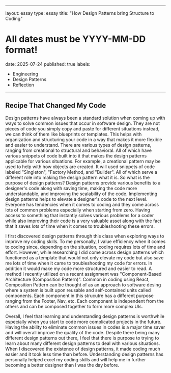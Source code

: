 
---
layout: essay
type: essay
title: "How Design Patterns bring Structure to Coding"
# All dates must be YYYY-MM-DD format!
date: 2025-07-24
published: true
labels:
  - Engineering
  - Design Patterns
  - Reflection
---
## Recipe That Changed My Code
Design patterns have always been a standard solution when coming up with ways to solve common issues that occur in software design. They are not pieces of code you simply copy and paste for different situations instead, we can think of them like blueprints or templates. This helps with organization and structuring your code in a way that makes it more flexible and easier to understand. There are various types of design patterns, ranging from creational to structural and behavioral. All of which have various snippets of code built into it that makes the design patterns applicable for various situations. For example, a creational pattern may be used to help with how objects are created. It will used snippets of code labeled "Singleton", "Factory Method, and "Builder". All of which serve a different role into making the design pattern what it is. So what is the purpose of design patterns? Design patterns provide various benefits to a designer's code along with saving time, making the code more understandable, and improving the scalability of the code. Implementing design patterns helps to elevate a designer's code to the next level. Everyone has tendencies when it comes to coding and they come across lots of common problems especially when starting from zero. Having access to something that instantly solves various problems for a coder while also improving their code is a very valuable asset along with the fact that it saves lots of time when it comes to troubleshooting these errors. 

I first discovered design patterns through this class when exploring ways to improve my coding skills. To me personally, I value efficiency when it comes to coding since, depending on the situation, coding requires lots of time and effort. However, while researching I did come across design patterns which functioned as a template that would not only elevate my code but also save me lots of time when it came to troubleshooting my code for errors. In addition it would make my code more structured and easier to read. A method I recently utilized on a recent assignment was "Component-Based Architecture (Composition Pattern)". Common in coding using React, Composition Pattern can be thought of as an approach to software desing where a system is built upon reusable and self-contained units called components. Each component in this strucutre has a different purpose ranging from the Footer, Nav, etc. Each component is independent from the others and can be composed together to form more complex UIs. 

Overall, I feel that learning and understanding design patterns is worthwhile especially when you start to code more complicated projects in the future. Having the ability to eliminate common issues in codes is a major time saver and will overall improve the quality of the code. Despite there being many different design patterns out there, I feel that there is purpose to trying to learn about many different design patterns to deal with various situations. When I discovered the existence of design patterns, it made coding much easier and it took less time than before. Understanding design patterns has personally helped excel my coding skills and will help me in further becoming a better designer than I was the day before.  
